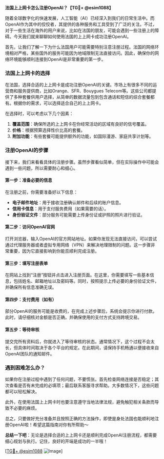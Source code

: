 **法国上上网卡怎么注册OpenAI？【TG💪+ @esim1088】**

随着全球数字化的快速发展，人工智能（AI）已经深入到我们的日常生活中。而OpenAI作为其中的佼佼者，其提供的各种服务和工具受到了广泛的关注。不过，对于一些生活在海外的用户来说，比如在法国的朋友，可能会遇到一些注册上的障碍。今天我们就来聊聊如何使用法国的上上网卡成功注册OpenAI。

首先，让我们了解一下为什么法国用户可能需要特别注意注册过程。法国的网络环境相对严格，某些国外的服务可能因为地域限制无法直接访问。因此，确保你的网络环境能够顺利连接到OpenAI是非常重要的第一步。

### 法国上上网卡的选择

在法国，选择合适的上上网卡是成功注册OpenAI的关键。市场上有很多不同的运营商和服务提供商，比如Orange、SFR、Bouygues Telecom等。这些公司都提供了多种套餐供用户选择，从简单的数据流量包到包含通话和短信的综合套餐都有。根据你的需求，可以选择适合自己的上上网卡。

在选择时，可以考虑以下几个因素：

1. **覆盖范围**：确保所选的上上网卡在你经常活动的区域有良好的信号覆盖。
2. **价格**：根据预算选择性价比高的套餐。
3. **附加功能**：有些套餐可能提供额外的功能，如国际漫游、家庭共享计划等。

### 注册OpenAI的步骤

接下来，我们来看看具体的注册步骤。虽然步骤看似简单，但在实际操作中可能会遇到一些问题，所以需要耐心和细心。

#### 第一步：准备必要的信息

在注册之前，你需要准备好以下信息：

- **电子邮件地址**：用于接收注册确认邮件和后续的账户信息。
- **信用卡信息**：用于支付服务费用（如果需要的话）。
- **身份验证文件**：部分服务可能需要上传身份证或护照的照片进行验证。

#### 第二步：访问OpenAI官网

打开浏览器，输入OpenAI的官方网站地址。如果你发现无法直接访问，可以尝试通过代理服务器或者虚拟专用网络（VPN）来解决地理限制的问题。这一步骤非常重要，因为它直接影响到你能否顺利完成注册。

#### 第三步：填写注册表单

在网站上找到“注册”按钮并点击进入注册页面。在这里，你需要填写一些基本信息，包括姓名、邮箱地址以及密码等。同时，按照提示上传必要的身份验证文件，并确保所有信息准确无误。

#### 第四步：支付费用（如有）

部分OpenAI的服务可能是收费的，在完成上述步骤后，系统会提示你进行付款。此时，请仔细核对金额是否正确，并确保使用的支付方式支持跨境交易。

#### 第五步：等待审核

提交完所有资料后，你就进入了等待审核的状态。通常情况下，这个过程不会太长，但具体时间取决于各个平台的规定。在此期间，请保持手机畅通以便接收来自OpenAI团队的通知邮件。

### 遇到困难怎么办？

如果你在注册过程中遇到了任何问题，不要慌张。首先检查网络连接是否稳定；其次查看是否有未完成的必填项；最后联系客服寻求帮助。大多数情况下，这些问题都可以轻松解决。

此外，在使用法国上上网卡时也要注意遵守当地法律法规，避免触犯相关条款而导致不必要的麻烦。

总之，只要做好充分准备并且按照正确的方法操作，即使是身处法国也能顺利地注册OpenAI啦！希望这篇指南对你有所帮助～

**总结一下吧**：无论是选择合适的上上网卡还是顺利完成OpenAI注册流程，都需要细心规划与执行。记住，良好的开端是成功的一半哦！

[[TG💪+ @esim1088](https://t.me/s/esim1088) ![Image](https://i.postimg.cc/4NQfJmqS/Snipaste-2025-05-13-00-14-12.png)]